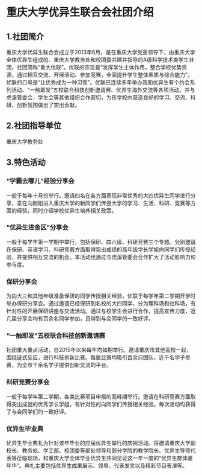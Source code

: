 # 重庆大学优异生联合会社团介绍
## 1.社团简介
重庆大学优异生联合会成立于2013年6月，是在重庆大学党委领导下，由重庆大学全体优异生组成的、重庆大学教务处和校团委共建并指导的A级科学技术类学生社团，社团简称“重大优联”。优联的宗旨是“发挥学生主体作用，整合学校优势资源，通过相互交流、开展活动、参加竞赛，全面提升学生整体素质与综合能力”。优联的口号是“让优秀成为一种习惯”。优联已连续多年举办我和优异生有个约会系列活动、“一触即发”五校联合科技创新邀请赛、优异生海外交流等各项活动。并与虎溪管委会，学生会等其他组织合作密切，为在学校内营造良好的学习、交流、科研、创新氛围做出了突出贡献。
## 2.社团指导单位
重庆大学教务处
## 3.特色活动
### “学霸去哪儿”经验分享会
一般于每年十月份举行。邀请四名在各方面表现非常优秀的大四优异生同学进行分享，意在向刚刚进入重庆大学的新同学们传授大学的学习、生活、科研、竞赛等方面的经验，同时介绍学校优异生培养相关政策。
### “优异生进舍区”分享会
一般于每学年第一学期中举行，包括保研、四六级、科研竞赛三个专题。分别邀请在保研、英语学习、科研竞赛方面取得突出成绩的高年级学长学姐向同学们传授经验，并提供相互交流的机会。本活动也通过与虎溪管委会合作扩大了活动影响力和参与度。
### 保研分享会
为向大三和其他年级准备保研的同学传授相关经验，优联于每学年第二学期开学时举办保研分享会。通过邀请已经保研到名校的大四同学，分为理科场和社科场，有针对性的开展保研讲座与交流活动。通过与校学生会进行合作，提高宣传力度，近几届分享会均有百余名同学参加，且得到与会同学的一致好评。
### “一触即发”五校联合科技创新邀请赛
社团重大重点活动，自2015年以来每年均如期举行。邀请重庆市其他高校一起，围绕链式反应，进行科技创新比赛。每届比赛均吸引百余只团队，近千名学子参赛，为全市千余名学子提供创新交流的平台。
### 科研竞赛分享会
一般于每学年第二学期，各类比赛项目申报的高峰期举行。邀请在科研竞赛方面取得突出成就的优秀学长学姐，有针对性的向同学们传授相关经验。每次活动均获得了与会同学们的一致好评。
### 优异生毕业典
优异生毕业典礼为针对该年毕业的应届优异生举行的庆祝活动。将邀请重庆大学副校长、教务处、学工部、校团委等部处领导和部分学院的教学院长、优异生导师代表等莅临现场，和重庆大学全体毕业优异生共同见证这一年一度的“优异生群体嘉年华”。典礼主要包括优异生成果展示、领导、代表发言以及精彩节目表演等。

